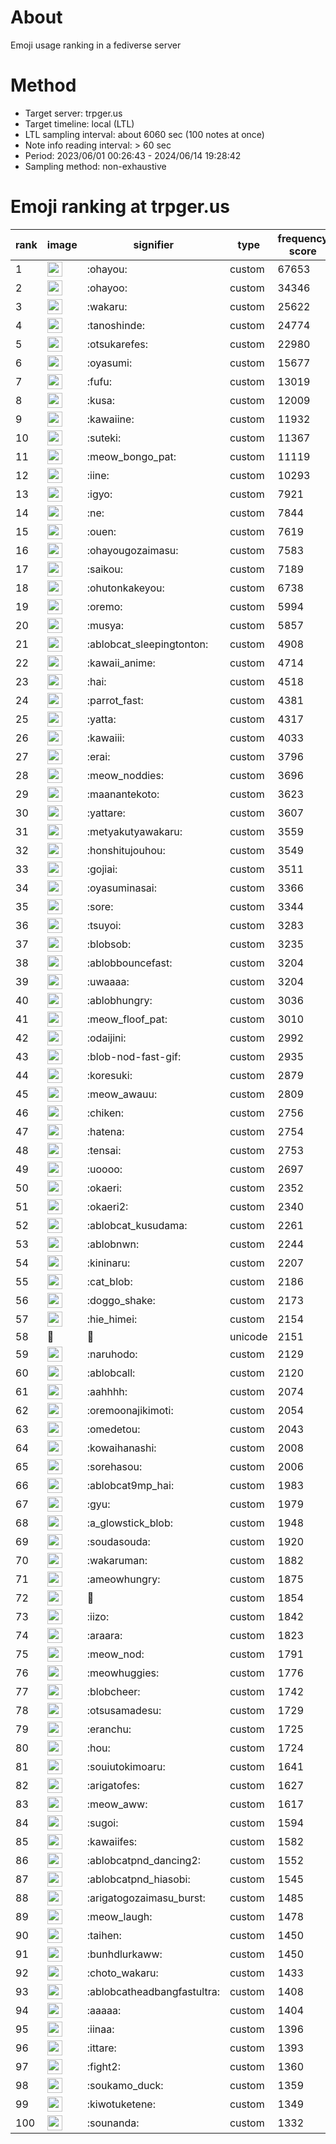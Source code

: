 # About
Emoji usage ranking in a fediverse server

# Method
- Target server: trpger.us
- Target timeline: local (LTL)
- LTL sampling interval: about 6060 sec (100 notes at once)
- Note info reading interval: > 60 sec
- Period: 2023/06/01 00:26:43 - 2024/06/14 19:28:42 
- Sampling method: non-exhaustive

# Emoji ranking at trpger.us

|rank|image|signifier|type|frequency score|
|----|----|----|----|----|
|1|<img height="24" src="https://trpger.us/emoji/ohayou.webp">|:ohayou:|custom|67653|
|2|<img height="24" src="https://trpger.us/emoji/ohayoo.webp">|:ohayoo:|custom|34346|
|3|<img height="24" src="https://trpger.us/emoji/wakaru.webp">|:wakaru:|custom|25622|
|4|<img height="24" src="https://trpger.us/emoji/tanoshinde.webp">|:tanoshinde:|custom|24774|
|5|<img height="24" src="https://trpger.us/emoji/otsukarefes.webp">|:otsukarefes:|custom|22980|
|6|<img height="24" src="https://trpger.us/emoji/oyasumi.webp">|:oyasumi:|custom|15677|
|7|<img height="24" src="https://trpger.us/emoji/fufu.webp">|:fufu:|custom|13019|
|8|<img height="24" src="https://trpger.us/emoji/kusa.webp">|:kusa:|custom|12009|
|9|<img height="24" src="https://trpger.us/emoji/kawaiine.webp">|:kawaiine:|custom|11932|
|10|<img height="24" src="https://trpger.us/emoji/suteki.webp">|:suteki:|custom|11367|
|11|<img height="24" src="https://trpger.us/emoji/meow_bongo_pat.webp">|:meow_bongo_pat:|custom|11119|
|12|<img height="24" src="https://trpger.us/emoji/iine.webp">|:iine:|custom|10293|
|13|<img height="24" src="https://trpger.us/emoji/igyo.webp">|:igyo:|custom|7921|
|14|<img height="24" src="https://trpger.us/emoji/ne.webp">|:ne:|custom|7844|
|15|<img height="24" src="https://trpger.us/emoji/ouen.webp">|:ouen:|custom|7619|
|16|<img height="24" src="https://trpger.us/emoji/ohayougozaimasu.webp">|:ohayougozaimasu:|custom|7583|
|17|<img height="24" src="https://trpger.us/emoji/saikou.webp">|:saikou:|custom|7189|
|18|<img height="24" src="https://trpger.us/emoji/ohutonkakeyou.webp">|:ohutonkakeyou:|custom|6738|
|19|<img height="24" src="https://trpger.us/emoji/oremo.webp">|:oremo:|custom|5994|
|20|<img height="24" src="https://trpger.us/emoji/musya.webp">|:musya:|custom|5857|
|21|<img height="24" src="https://trpger.us/emoji/ablobcat_sleepingtonton.webp">|:ablobcat_sleepingtonton:|custom|4908|
|22|<img height="24" src="https://trpger.us/emoji/kawaii_anime.webp">|:kawaii_anime:|custom|4714|
|23|<img height="24" src="https://trpger.us/emoji/hai.webp">|:hai:|custom|4518|
|24|<img height="24" src="https://trpger.us/emoji/parrot_fast.webp">|:parrot_fast:|custom|4381|
|25|<img height="24" src="https://trpger.us/emoji/yatta.webp">|:yatta:|custom|4317|
|26|<img height="24" src="https://trpger.us/emoji/kawaiii.webp">|:kawaiii:|custom|4033|
|27|<img height="24" src="https://trpger.us/emoji/erai.webp">|:erai:|custom|3796|
|28|<img height="24" src="https://trpger.us/emoji/meow_noddies.webp">|:meow_noddies:|custom|3696|
|29|<img height="24" src="https://trpger.us/emoji/maanantekoto.webp">|:maanantekoto:|custom|3623|
|30|<img height="24" src="https://trpger.us/emoji/yattare.webp">|:yattare:|custom|3607|
|31|<img height="24" src="https://trpger.us/emoji/metyakutyawakaru.webp">|:metyakutyawakaru:|custom|3559|
|32|<img height="24" src="https://trpger.us/emoji/honshitujouhou.webp">|:honshitujouhou:|custom|3549|
|33|<img height="24" src="https://trpger.us/emoji/gojiai.webp">|:gojiai:|custom|3511|
|34|<img height="24" src="https://trpger.us/emoji/oyasuminasai.webp">|:oyasuminasai:|custom|3366|
|35|<img height="24" src="https://trpger.us/emoji/sore.webp">|:sore:|custom|3344|
|36|<img height="24" src="https://trpger.us/emoji/tsuyoi.webp">|:tsuyoi:|custom|3283|
|37|<img height="24" src="https://trpger.us/emoji/blobsob.webp">|:blobsob:|custom|3235|
|38|<img height="24" src="https://trpger.us/emoji/ablobbouncefast.webp">|:ablobbouncefast:|custom|3204|
|39|<img height="24" src="https://trpger.us/emoji/uwaaaa.webp">|:uwaaaa:|custom|3204|
|40|<img height="24" src="https://trpger.us/emoji/ablobhungry.webp">|:ablobhungry:|custom|3036|
|41|<img height="24" src="https://trpger.us/emoji/meow_floof_pat.webp">|:meow_floof_pat:|custom|3010|
|42|<img height="24" src="https://trpger.us/emoji/odaijini.webp">|:odaijini:|custom|2992|
|43|<img height="24" src="https://trpger.us/emoji/blob-nod-fast-gif.webp">|:blob-nod-fast-gif:|custom|2935|
|44|<img height="24" src="https://trpger.us/emoji/koresuki.webp">|:koresuki:|custom|2879|
|45|<img height="24" src="https://trpger.us/emoji/meow_awauu.webp">|:meow_awauu:|custom|2809|
|46|<img height="24" src="https://trpger.us/emoji/chiken.webp">|:chiken:|custom|2756|
|47|<img height="24" src="https://trpger.us/emoji/hatena.webp">|:hatena:|custom|2754|
|48|<img height="24" src="https://trpger.us/emoji/tensai.webp">|:tensai:|custom|2753|
|49|<img height="24" src="https://trpger.us/emoji/uoooo.webp">|:uoooo:|custom|2697|
|50|<img height="24" src="https://trpger.us/emoji/okaeri.webp">|:okaeri:|custom|2352|
|51|<img height="24" src="https://trpger.us/emoji/okaeri2.webp">|:okaeri2:|custom|2340|
|52|<img height="24" src="https://trpger.us/emoji/ablobcat_kusudama.webp">|:ablobcat_kusudama:|custom|2261|
|53|<img height="24" src="https://trpger.us/emoji/ablobnwn.webp">|:ablobnwn:|custom|2244|
|54|<img height="24" src="https://trpger.us/emoji/kininaru.webp">|:kininaru:|custom|2207|
|55|<img height="24" src="https://trpger.us/emoji/cat_blob.webp">|:cat_blob:|custom|2186|
|56|<img height="24" src="https://trpger.us/emoji/doggo_shake.webp">|:doggo_shake:|custom|2173|
|57|<img height="24" src="https://trpger.us/emoji/hie_himei.webp">|:hie_himei:|custom|2154|
|58|🍮|🍮|unicode|2151|
|59|<img height="24" src="https://trpger.us/emoji/naruhodo.webp">|:naruhodo:|custom|2129|
|60|<img height="24" src="https://trpger.us/emoji/ablobcall.webp">|:ablobcall:|custom|2120|
|61|<img height="24" src="https://trpger.us/emoji/aahhhh.webp">|:aahhhh:|custom|2074|
|62|<img height="24" src="https://trpger.us/emoji/oremoonajikimoti.webp">|:oremoonajikimoti:|custom|2054|
|63|<img height="24" src="https://trpger.us/emoji/omedetou.webp">|:omedetou:|custom|2043|
|64|<img height="24" src="https://trpger.us/emoji/kowaihanashi.webp">|:kowaihanashi:|custom|2008|
|65|<img height="24" src="https://trpger.us/emoji/sorehasou.webp">|:sorehasou:|custom|2006|
|66|<img height="24" src="https://trpger.us/emoji/ablobcat9mp_hai.webp">|:ablobcat9mp_hai:|custom|1983|
|67|<img height="24" src="https://trpger.us/emoji/gyu.webp">|:gyu:|custom|1979|
|68|<img height="24" src="https://trpger.us/emoji/a_glowstick_blob.webp">|:a_glowstick_blob:|custom|1948|
|69|<img height="24" src="https://trpger.us/emoji/soudasouda.webp">|:soudasouda:|custom|1920|
|70|<img height="24" src="https://trpger.us/emoji/wakaruman.webp">|:wakaruman:|custom|1882|
|71|<img height="24" src="https://trpger.us/emoji/ameowhungry.webp">|:ameowhungry:|custom|1875|
|72|<img height="24" src="https://trpger.us/emoji/birthday.webp">|:birthday:|custom|1854|
|73|<img height="24" src="https://trpger.us/emoji/iizo.webp">|:iizo:|custom|1842|
|74|<img height="24" src="https://trpger.us/emoji/araara.webp">|:araara:|custom|1823|
|75|<img height="24" src="https://trpger.us/emoji/meow_nod.webp">|:meow_nod:|custom|1791|
|76|<img height="24" src="https://trpger.us/emoji/meowhuggies.webp">|:meowhuggies:|custom|1776|
|77|<img height="24" src="https://trpger.us/emoji/blobcheer.webp">|:blobcheer:|custom|1742|
|78|<img height="24" src="https://trpger.us/emoji/otsusamadesu.webp">|:otsusamadesu:|custom|1729|
|79|<img height="24" src="https://trpger.us/emoji/eranchu.webp">|:eranchu:|custom|1725|
|80|<img height="24" src="https://trpger.us/emoji/hou.webp">|:hou:|custom|1724|
|81|<img height="24" src="https://trpger.us/emoji/souiutokimoaru.webp">|:souiutokimoaru:|custom|1641|
|82|<img height="24" src="https://trpger.us/emoji/arigatofes.webp">|:arigatofes:|custom|1627|
|83|<img height="24" src="https://trpger.us/emoji/meow_aww.webp">|:meow_aww:|custom|1617|
|84|<img height="24" src="https://trpger.us/emoji/sugoi.webp">|:sugoi:|custom|1594|
|85|<img height="24" src="https://trpger.us/emoji/kawaiifes.webp">|:kawaiifes:|custom|1582|
|86|<img height="24" src="https://trpger.us/emoji/ablobcatpnd_dancing2.webp">|:ablobcatpnd_dancing2:|custom|1552|
|87|<img height="24" src="https://trpger.us/emoji/ablobcatpnd_hiasobi.webp">|:ablobcatpnd_hiasobi:|custom|1545|
|88|<img height="24" src="https://trpger.us/emoji/arigatogozaimasu_burst.webp">|:arigatogozaimasu_burst:|custom|1485|
|89|<img height="24" src="https://trpger.us/emoji/meow_laugh.webp">|:meow_laugh:|custom|1478|
|90|<img height="24" src="https://trpger.us/emoji/taihen.webp">|:taihen:|custom|1450|
|91|<img height="24" src="https://trpger.us/emoji/bunhdlurkaww.webp">|:bunhdlurkaww:|custom|1450|
|92|<img height="24" src="https://trpger.us/emoji/choto_wakaru.webp">|:choto_wakaru:|custom|1433|
|93|<img height="24" src="https://trpger.us/emoji/ablobcatheadbangfastultra.webp">|:ablobcatheadbangfastultra:|custom|1408|
|94|<img height="24" src="https://trpger.us/emoji/aaaaa.webp">|:aaaaa:|custom|1404|
|95|<img height="24" src="https://trpger.us/emoji/iinaa.webp">|:iinaa:|custom|1396|
|96|<img height="24" src="https://trpger.us/emoji/ittare.webp">|:ittare:|custom|1393|
|97|<img height="24" src="https://trpger.us/emoji/fight2.webp">|:fight2:|custom|1360|
|98|<img height="24" src="https://trpger.us/emoji/soukamo_duck.webp">|:soukamo_duck:|custom|1359|
|99|<img height="24" src="https://trpger.us/emoji/kiwotuketene.webp">|:kiwotuketene:|custom|1349|
|100|<img height="24" src="https://trpger.us/emoji/sounanda.webp">|:sounanda:|custom|1332|
